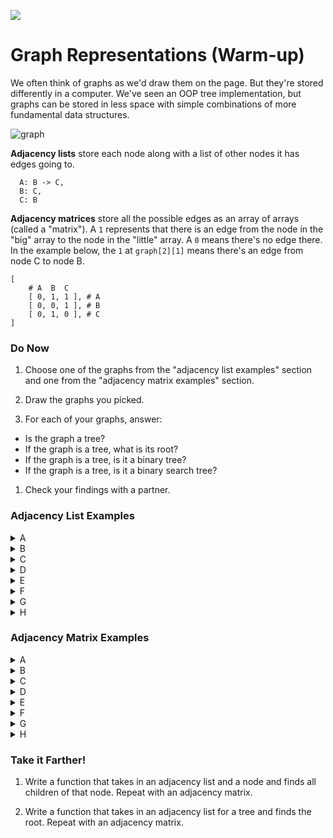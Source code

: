 <!--
Creator: SF WDI Team (Brianna)
Last Edited By: Brianna
Location: SF
-->

![](https://ga-dash.s3.amazonaws.com/production/assets/logo-9f88ae6c9c3871690e33280fcf557f33.png)

# Graph Representations (Warm-up)


We often think of graphs as we'd draw them on the page. But they're stored differently in a computer.  We've seen an OOP tree implementation, but graphs can be stored in less space with simple combinations of more fundamental data structures.

![graph](https://cloud.githubusercontent.com/assets/3254910/19509277/e2f49b22-9592-11e6-91be-adc6c827ea07.png)


**Adjacency lists** store each node along with a list of other nodes it has edges going to.

```
  A: B -> C,
  B: C,
  C: B
```

**Adjacency matrices** store all the possible edges as an array of arrays (called a "matrix"). A `1` represents that there is an edge from the node in the "big" array to the node in the "little" array. A `0` means there's no edge there.  In the example below, the `1` at `graph[2][1]` means there's an edge from node C to node B.

```
[
	# A  B  C  
	[ 0, 1, 1 ], # A
	[ 0, 0, 1 ], # B
	[ 0, 1, 0 ], # C
]
```





### Do Now

1. Choose one of the graphs from the "adjacency list examples" section and one from the "adjacency matrix examples" section.

1. Draw the graphs you picked.

1. For each of your graphs, answer:

  - Is the graph a tree?  
  - If the graph is a tree, what is its root?  
  - If the graph is a tree, is it a binary tree?  
  - If the graph is a tree, is it a binary search tree?   

1. Check your findings with a partner.


### Adjacency List Examples

<details><summary>A</summary>

```
  1: 2,
  2: 1,
  3: 2 -> 5,
  4: None,
  5: 4 -> 6,
  6: 5
```
</details>

<details><summary>B</summary>

```
  1: 4,
  2: 3,
  3: None,
  4: None,
  5: 1 -> 2 -> 4 -> 6,
  6: None
```
</details>

<details><summary>C</summary>

```
  1: 6,
  2: 1,
  3: 5,
  4: 3,
  5: 2,
  6: 4
```
</details>

<details><summary>D</summary>

```
  1: 4,
  2: 1 -> 4,
  3: None,
  4: 3 -> 6,
  5: 2,
  6: 1 -> 3
```
</details>

<details><summary>E</summary>

```
  1: None,
  2: 1,
  3: 2 -> 5,
  4: None,
  5: 4 -> 6,
  6: None
```
</details>

<details><summary>F</summary>

```
  1: None,
  2: 3,
  3: None,
  4: None,
  5: 1 -> 2 -> 4 -> 6,
  6: None
```
</details>

<details><summary>G</summary>

```
  1: 6,
  2: None,
  3: 5,
  4: 3,
  5: 2,
  6: 4
```
</details>

<details><summary>H</summary>

```
  1: None,
  2: None,
  3: 1 -> 2,
  4: 3 -> 6,
  5: None,
  6: 5
```
</details>


### Adjacency Matrix Examples


<details><summary>A</summary>
```
[
	# 1  2  3  4  5  6
	[ 0, 1, 0, 0, 0, 0 ], # 1
	[ 1, 0, 0, 0, 0, 0 ], # 2
	[ 0, 1, 0, 0, 1, 0 ], # 3
	[ 0, 0, 0, 0, 0, 0 ], # 4
	[ 0, 0, 0, 1, 0, 1 ], # 5
	[ 0, 0, 0, 0, 1, 0 ]  # 6
]
```
</details>

<details><summary>B</summary>
```
[
	# 1  2  3  4  5  6
	[ 0, 0, 0, 1, 0, 0 ], # 1
	[ 0, 0, 1, 0, 0, 0 ], # 2
	[ 0, 0, 0, 0, 0, 0 ], # 3
	[ 0, 0, 0, 0, 0, 0 ], # 4
	[ 1, 1, 0, 1, 0, 1 ], # 5
	[ 0, 0, 0, 0, 0, 0 ]  # 6
]
```
</details>

<details><summary>C</summary>
```
[
	# 1  2  3  4  5  6
	[ 0, 0, 0, 0, 0, 1 ], # 1
	[ 1, 0, 0, 0, 0, 0 ], # 2
	[ 0, 0, 0, 0, 1, 0 ], # 3
	[ 0, 0, 1, 0, 0, 0 ], # 4
	[ 0, 1, 0, 0, 0, 0 ], # 5
	[ 0, 0, 0, 1, 0, 0 ]  # 6
]
```
</details>

<details><summary>D</summary>
```
[
	# 1  2  3  4  5  6
	[ 0, 0, 0, 1, 0, 0 ], # 1
	[ 1, 0, 0, 1, 0, 0 ], # 2
	[ 0, 0, 0, 0, 0, 0 ], # 3
	[ 0, 0, 1, 0, 0, 1 ], # 4
	[ 0, 1, 0, 0, 0, 0 ], # 5
	[ 1, 0, 1, 0, 0, 0 ]  # 6
]
```
</details>

<details><summary>E</summary>
```
[
	# 1  2  3  4  5  6
	[ 0, 0, 0, 0, 0, 0 ], # 1
	[ 1, 0, 0, 0, 0, 0 ], # 2
	[ 0, 1, 0, 0, 1, 0 ], # 3
	[ 0, 0, 0, 0, 0, 0 ], # 4
	[ 0, 0, 0, 1, 0, 1 ], # 5
	[ 0, 0, 0, 0, 0, 0 ]  # 6
]
```
</details>

<details><summary>F</summary>
```
[
	# 1  2  3  4  5  6
	[ 0, 0, 0, 0, 0, 0 ], # 1
	[ 0, 0, 1, 0, 0, 0 ], # 2
	[ 0, 0, 0, 0, 0, 0 ], # 3
	[ 0, 0, 0, 0, 0, 0 ], # 4
	[ 1, 1, 0, 1, 0, 1 ], # 5
	[ 0, 0, 0, 0, 0, 0 ]  # 6
]
```
</details>

<details><summary>G</summary>
```
[
	# 1  2  3  4  5  6
	[ 0, 0, 0, 0, 0, 1 ], # 1
	[ 0, 0, 0, 0, 0, 0 ], # 2
	[ 0, 0, 0, 0, 1, 0 ], # 3
	[ 0, 0, 1, 0, 0, 0 ], # 4
	[ 0, 1, 0, 0, 0, 0 ], # 5
	[ 0, 0, 0, 1, 0, 0 ]  # 6
]
```
</details>

<details><summary>H</summary>
```
[
	# 1  2  3  4  5  6
	[ 0, 0, 0, 0, 0, 0 ], # 1
	[ 0, 0, 0, 0, 0, 0 ], # 2
	[ 1, 1, 0, 0, 0, 0 ], # 3
	[ 0, 0, 1, 0, 0, 1 ], # 4
	[ 0, 0, 0, 0, 0, 0 ], # 5
	[ 0, 0, 0, 0, 1, 0 ]  # 6
]
```
</details>


### Take it Farther!

1. Write a function that takes in an adjacency list and a node and finds all children of that node. Repeat with an adjacency matrix. 

1. Write a function that takes in an adjacency list for a tree and finds the root. Repeat with an adjacency matrix. 
